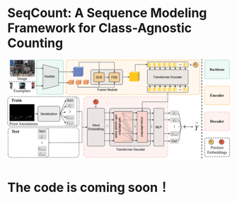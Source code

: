 # SeqCount: A Sequence Modeling Framework for Class-Agnostic Counting

![teaser](asset/teaser_SeqCount.png)


# The code is coming soon！




